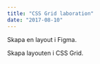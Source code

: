 ```yaml
---
title: "CSS Grid laboration"
date: "2017-08-10"
---
```


Skapa en layout i Figma.

Skapa layouten i CSS Grid.

<!-- Ge dem färdig HTML som de ska skapa en responsiv sida av genom att använda CSS?  -->
